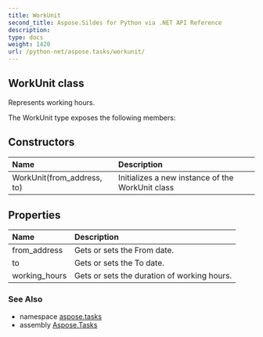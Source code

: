 ```yaml
---
title: WorkUnit
second_title: Aspose.Sildes for Python via .NET API Reference
description: 
type: docs
weight: 1420
url: /python-net/aspose.tasks/workunit/
---
```


## WorkUnit class

Represents working hours.

The WorkUnit type exposes the following members:
## Constructors
| Name | Description |
| :- | :- |
|WorkUnit(from_address, to)|Initializes a new instance of the WorkUnit class|
## Properties
| Name | Description |
| :- | :- |
|from_address|Gets or sets the From date.|
|to|Gets or sets the To date.|
|working_hours|Gets or sets the duration of working hours.|

### See Also

* namespace [aspose.tasks](/tasks/python-net/aspose.tasks/)
* assembly [Aspose.Tasks](/tasks/python-net/)

